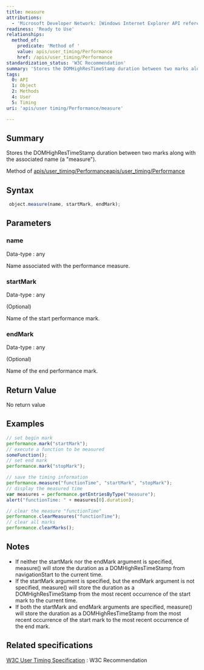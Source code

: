 ```yaml
---
title: measure
attributions:
  - 'Microsoft Developer Network: [Windows Internet Explorer API reference Article](http://msdn.microsoft.com/en-us/library/ie/hh828809%28v=vs.85%29.aspx)'
readiness: 'Ready to Use'
relationships:
  method_of:
    predicate: 'Method of '
    value: apis/user_timing/Performance
    href: /apis/user_timing/Performance
standardization_status: 'W3C Recommendation'
summary: 'Stores the DOMHighResTimeStamp duration between two marks along with the associated name (a &quot;measure&quot;).'
tags:
  0: API
  1: Object
  2: Methods
  4: User
  5: Timing
uri: 'apis/user timing/Performance/measure'

---
```

## <span>Summary</span>

Stores the DOMHighResTimeStamp duration between two marks along with the associated name (a &quot;measure&quot;).

Method of [apis/user\_timing/Performance](/apis/user_timing/Performance)[apis/user\_timing/Performance](/apis/user_timing/Performance)

## <span>Syntax</span>

``` js
 object.measure(name, startMark, endMark);
```

## <span>Parameters</span>

### <span>name</span>

 Data-type
:   any

 Name associated with the performance measure.

### <span>startMark</span>

 Data-type
:   any

(Optional)

Name of the start performance mark.

### <span>endMark</span>

 Data-type
:   any

(Optional)

Name of the end performance mark.

## <span>Return Value</span>

No return value

## <span>Examples</span>

``` js
// set begin mark
performance.mark("startMark");
// execute a function to be measured
someFunction();
// set end mark
performance.mark("stopMark");

// save the timing information
performance.measure("functionTime", "startMark", "stopMark");
// display the measured time
var measures = performance.getEntriesByType("measure");
alert("functionTime: " + measures[0].duration);

// clear the measure "functionTime"
performance.clearMeasures("functionTime");
// clear all marks
performance.clearMarks();
```

## <span>Notes</span>

-   If neither the startMark nor the endMark argument is specified, measure() will store the duration as a DOMHighResTimeStamp from navigationStart to the current time.
-   If the startMark argument is specified, but the endMark argument is not specified, measure() will store the duration as a DOMHighResTimeStamp from the most recent occurrence of the start mark to the current time.
-   If both the startMark and endMark arguments are specified, measure() will store the duration as a DOMHighResTimeStamp from the most recent occurrence of the start mark to the most recent occurrence of the end mark.

## <span>Related specifications</span>

[W3C User Timing Specification](http://www.w3.org/TR/user-timing/)
:   W3C Recommendation
